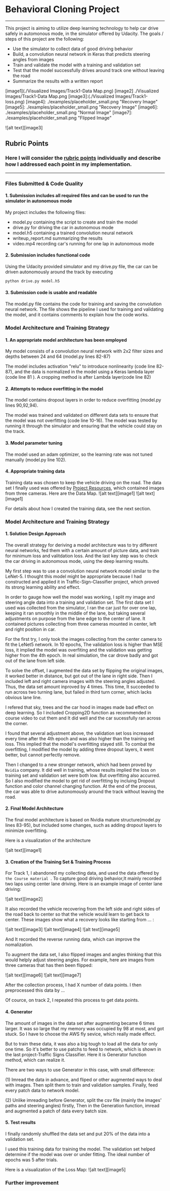 # **Behavioral Cloning Project**


---
This project is aiming to utilize deep learning technology to help car drive safely in automonous mode, in the simulator offered by Udacity.
The goals / steps of this project are the following:
* Use the simulator to collect data of good driving behavior
* Build, a convolution neural network in Keras that predicts steering angles from images
* Train and validate the model with a training and validation set
* Test that the model successfully drives around track one without leaving the road
* Summarize the results with a written report

[//]: # (Image References)

[image1](./Visualized Images/Track1-Data Map.png) 
[image2] ./Visualized Images/Track1-Data Map.png
[image3]:(./Visualized Images/Track1-loss.png)
[image4]: ./examples/placeholder_small.png "Recovery Image"
[image5]: ./examples/placeholder_small.png "Recovery Image"
[image6]: ./examples/placeholder_small.png "Normal Image"
[image7]: ./examples/placeholder_small.png "Flipped Image"


![alt text][image3]

## Rubric Points
### Here I will consider the [rubric points](https://review.udacity.com/#!/rubrics/432/view) individually and describe how I addressed each point in my implementation.  

---
### Files Submitted & Code Quality

#### 1. Submission includes all required files and can be used to run the simulator in autonomous mode

My project includes the following files:
* model.py containing the script to create and train the model
* drive.py for driving the car in autonomous mode
* model.h5 containing a trained convolution neural network 
* writeup_report.md summarizing the results
* video.mp4 recording car's running for one lap in autonomous mode 

#### 2. Submission includes functional code
Using the Udacity provided simulator and my drive.py file, the car can be driven autonomously around the track by executing 
```sh
python drive.py model.h5
```

#### 3. Submission code is usable and readable

The model.py file contains the code for training and saving the convolution neural network. The file shows the pipeline I used for training and validating the model, and it contains comments to explain how the code works.

### Model Architecture and Training Strategy

#### 1. An appropriate model architecture has been employed

My model consists of a convolution neural network with 2x2 filter sizes and depths between 24 and 64 (model.py lines 82-87) 

The model includes activation "relu" to introduce nonlinearity (code line 82-87), and the data is normalized in the model using a Keras lambda layer (code line 81 ). A cropping method is after Lambda layer(code line 82)

#### 2. Attempts to reduce overfitting in the model

The model contains dropout layers in order to reduce overfitting (model.py lines 90,92,94). 

The model was trained and validated on different data sets to ensure that the model was not overfitting (code line 10-16). The model was tested by running it through the simulator and ensuring that the vehicle could stay on the track.

#### 3. Model parameter tuning

The model used an adam optimizer, so the learning rate was not tuned manually (model.py line 102).

#### 4. Appropriate training data

Training data was chosen to keep the vehicle driving on the road. The data set I finally used was offered by [Project Resources](https://d17h27t6h515a5.cloudfront.net/topher/2016/December/584f6edd_data/data.zip), which contained images from three cameras. Here are the Data Map.
![alt text][image1]
![alt text][image1]

For details about how I created the training data, see the next section. 

### Model Architecture and Training Strategy

#### 1. Solution Design Approach

The overall strategy for deriving a model architecture was to try different neural networks, fed them with a certain amount of picture data, and train for minimum loss and valitdation loss. And the last key step was to check the car driving in autonomous mode, using the deep learning results. 

My first step was to use a convolution neural network model similar to the LeNet-5. I thought this model might be appropriate because I had constructed and applied it in Traffic-Sign-Classifier project, which proved its strong learning ability and effect.

In order to gauge how well the model was working, I split my image and steering angle data into a training and validation set. The first data set I used was collected from the simulator, I ran the car just for over one lap, keeping it ran smoothly in the middle of the lane, but taking several adjustments on purpose from the lane edge to the center of lane. It contained pictures collecting from three cameras mounted in center, left and right position in car.

For the first try, I only took the images collecting from the center camera to fit the LeNet5 network. In 10 epochs, The validation loss is higher than MSE loss, it implied the model was overfiting and the validation was getting higher from the 4th epoch. In real simulation, the car drove badly and got out of the lane from left side.  

To solve the offset, I augmented the data set by flipping the original images, it worked better in distance, but got out of the lane in right side. Then I included left and right camera images with the steering angles adjusted. Thus, the data set amount inproved by 4 times. This time, 
It succeeded to run across two turning lane, but failed in third turn corner, which lacks obvious lane line.

I refered that sky, trees and the car hood in images made bad effect on deep learning. So I included Cropping2D function as recommended in course video to cut them and It did well and the car sucessfully ran across the corner. 

I found that several adjustment above,  the validation set loss increased  every time after the 4th epoch and was also higher than the training set loss. This implied that the model's overfitting stayed still. To combat the overfitting, I modified the model by adding three dropout layers, it went better, but cannot perfectly remove.

Then I changed to a new stronger network, which had been proved by `Nvidia` company. It did well in training, whose results implied the loss on training set and validation set were both low. But overfitting also accurred. So I also modified the model to get rid of overfitting by incluing Dropout function and color channel changing function.  At the end of the process, the car was able to drive autonomously around the track without leaving the road.

#### 2. Final Model Architecture

The final model architecture is based on Nvidia mature structure(model.py lines 83-95), but included some changes, such as adding dropout layers to minimize overfitting.

Here is a visualization of the architecture 

![alt text][image1]

#### 3. Creation of the Training Set & Training Process

For Track 1, I abandoned my collecting data, and used the data offered by ```the Course material ```. To capture good driving behavior,It mainly recorded two laps using center lane driving. Here is an example image of center lane driving:

![alt text][image2]

It also recorded the vehicle recovering from the left side and right sides of the road back to center so that the vehicle would learn to get back to center. These images show what a recovery looks like starting from ... :

![alt text][image3]
![alt text][image4]
![alt text][image5]

And It recorded the reverse running data, which can improve the nomalization.

To augment the data set, I also flipped images and angles thinking that this would helply adjust steering angles. For example, here are images from three cameras that has then been flipped:

![alt text][image6]
![alt text][image7]


After the collection process, I had X number of data points. I then preprocessed this data by ...


Of cource, on track 2, I repeated this process to get data points.

#### 4. Generator
The amount of images in the data set after augmenting became 6 times larger. It was so large that my memory was occupied by 98 at most, and got stuck. So I have to choose the AWS fly sevice, which really made effect.

But to train these data,  it was also a big tough to load all the data for only one time. So it's better to use patchs to feed to network, which is shown in the last project-Traffic Signs Classifier. Here it is Generator function method, which can realize it.

There are two ways to use Generator in this case, with small difference:

(1) Imread the data in advance, and fliped or other augmented ways to deal with images. Then split them to train and validation samples. Finally, feed every patch data to network model.

(2) Unlike imreading before Generator, split the csv file (mainly the images' paths and steering angles) firstly, Then in the Generation function, imread and augmented a patch of data every batch size.

#### 5. Test results

I finally randomly shuffled the data set and put 20% of the data into a validation set. 

I used this training data for training the model. The validation set helped determine if the model was over or under fitting. The ideal number of epochs was 5 after trials.

Here is a visualization of the Loss Map:
![alt text][image5]


### Further improvement


